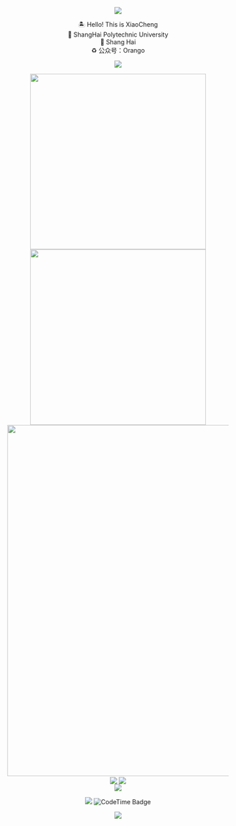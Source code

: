 <p align="center">
<img src="https://capsule-render.vercel.app/api?type=waving&color=timeGradient&height=300&&section=header&text=创死地球🌍&fontSize=90&fontAlign=50&fontAlignY=30&desc=OrangeDou&descAlign=50&descSize=30&descAlignY=60&animation=twinkling" />
</p>

 <p  align="center">
🏝️  Hello! This is XiaoCheng <br>
🏫  ShangHai Polytechnic University <br>
📍  Shang Hai <br>
♻️  公众号：Orango
</p>
<!-- https://github.com/DenverCoder1/readme-typing-svg -->
<p align="center">
<img src="https://readme-typing-svg.demolab.com?font=Orbitron&size=25&pause=1000&center=true&vCenter=true&random=false&width=600&lines=Welcome+to+my+GitHub+profile+page!;I+am+super+obsessed+with+programming!" />
</p>
 
<p align="center">
<!-- https://github.com/anuraghazra/github-readme-stats -->
<img align="center" width="400" src="https://github-readme-stats.vercel.app/api?username=OrangeDou&theme=transparent&include_all_commits=true&show_icons=true&hide_border=true" />
<!-- https://github.com/DenverCoder1/github-readme-streak-stats -->
<img align="center" width="400" src="https://streak-stats.demolab.com?user=OrangeDou&theme=transparent&date_format=%5BY.%5Dn.j&hide_border=true" />
<br/>
<!-- https://github.com/Ashutosh00710/github-readme-activity-graph -->
<img width="800" src="https://github-readme-activity-graph.vercel.app/graph?username=OrangeDou&theme=github-compact&hide_border=true&area=true">
<br/>
<!-- https://github.com/anuraghazra/github-readme-stats -->
<!--START_SECTION:waka-->
<!--END_SECTION:waka-->


<img align="center" src="https://github-readme-stats.vercel.app/api/wakatime?username=OrangeDou&theme=transparent&hide_border=true&layout=compact&langs_count=22" />

<!-- https://github.com/anuraghazra/github-readme-stats -->
<img align="center" src="https://github-readme-stats.vercel.app/api/top-langs/?username=OrangeDou&theme=transparent&hide_border=true&layout=donut-vertical&langs_count=6" />
<br/>


<!-- https://github.com/tandpfun/skill-icons -->
<img align="center" src="https://skillicons.dev/icons?i=go,mysql,git,docker,solidity,powershell,vscode" />
</p>
 
<!-- https://github.com/badges/shields -->
<p align="center">
<a href="https://github.com/OrangeDou"><img src="https://img.shields.io/badge/GitHub-OrangeDou-blue?logo=github" /></a>
<img href="https://codetime.dev" alt="CodeTime Badge" src="https://img.shields.io/endpoint?style=social&color=222&url=https%3A%2F%2Fapi.codetime.dev%2Fshield%3Fid%3D25574%26project%3D%26in=0">
 </p>

 
<p align="center">
<img src="https://capsule-render.vercel.app/api?type=waving&color=timeGradient&height=300&&section=footer&text=THE%20END!&fontSize=90&fontAlign=50&fontAlignY=70&desc=Hope%20your%20program%20is%20bug-free!&descAlign=50&descSize=30&descAlignY=40&animation=twinkling">
</p>
